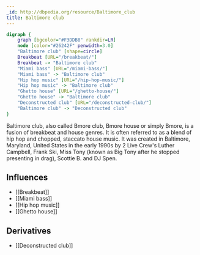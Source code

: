 ```yaml
---
_id: http://dbpedia.org/resource/Baltimore_club
title: Baltimore club
---
```


```dot
digraph {
	graph [bgcolor="#F3DDB8" rankdir=LR]
	node [color="#26242F" penwidth=3.0]
	"Baltimore club" [shape=circle]
	Breakbeat [URL="/breakbeat/"]
	Breakbeat -> "Baltimore club"
	"Miami bass" [URL="/miami-bass/"]
	"Miami bass" -> "Baltimore club"
	"Hip hop music" [URL="/hip-hop-music/"]
	"Hip hop music" -> "Baltimore club"
	"Ghetto house" [URL="/ghetto-house/"]
	"Ghetto house" -> "Baltimore club"
	"Deconstructed club" [URL="/deconstructed-club/"]
	"Baltimore club" -> "Deconstructed club"
}
```

Baltimore club, also called Bmore club, Bmore house or simply Bmore, is a fusion of breakbeat and house genres. It is often referred to as a blend of hip hop and chopped, staccato house music. It was created in Baltimore, Maryland, United States in the early 1990s by 2 Live Crew's Luther Campbell, Frank Ski, Miss Tony (known as Big Tony after he stopped presenting in drag), Scottie B. and DJ Spen.

## Influences
- [[Breakbeat]]
- [[Miami bass]]
- [[Hip hop music]]
- [[Ghetto house]]

## Derivatives
- [[Deconstructed club]]
